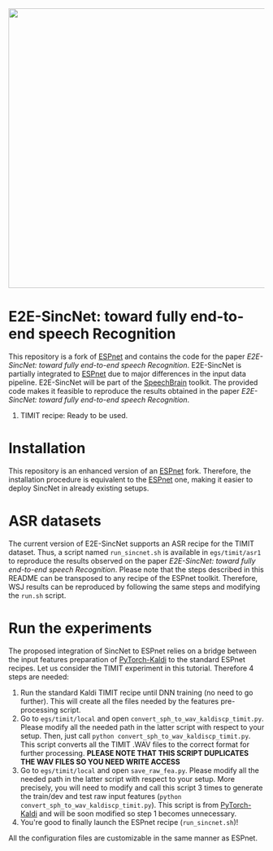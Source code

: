 <div align="left"><img src="doc/image/espnet_logo1.png" width="550"/></div>

# E2E-SincNet: toward fully end-to-end speech Recognition

This repository is a fork of [ESPnet](https://github.com/espnet/espnet) and contains the code for the paper *E2E-SincNet: toward fully end-to-end speech Recognition*. E2E-SincNet is partially integrated to [ESPnet](https://github.com/espnet/espnet) due to major differences in the input data pipeline. E2E-SincNet will be part of the [SpeechBrain](https://speechbrain.github.io) toolkit. The provided code makes it feasible to reproduce the results obtained in the paper *E2E-SincNet: toward fully end-to-end speech Recognition*.

1. TIMIT recipe: Ready to be used.

# Installation

This repository is an enhanced version of an [ESPnet](https://github.com/espnet/espnet) fork. Therefore, the installation procedure is equivalent to the [ESPnet](https://github.com/espnet/espnet) one, making it easier to deploy SincNet in already existing setups.

# ASR datasets

The current version of E2E-SincNet supports an ASR recipe for the TIMIT dataset. Thus, a script named `run_sincnet.sh` is available in `egs/timit/asr1` to reproduce the results observed on the paper *E2E-SincNet: toward fully end-to-end speech Recognition*. Please note that the steps described in this README can be transposed to any recipe of the ESPnet toolkit. Therefore, WSJ results can be reproduced by following the same steps and modifying the `run.sh` script.  

# Run the experiments

The proposed integration of SincNet to ESPnet relies on a bridge between the input features preparation of [PyTorch-Kaldi](https://github.com/mravanelli/pytorch-kaldi) to the standard ESPnet recipes. Let us consider the TIMIT experiment in this tutorial. Therefore 4 steps are needed:

1. Run the standard Kaldi TIMIT recipe until DNN training (no need to go further). This will create all the files needed by the features pre-processing script.
2. Go to `egs/timit/local` and open `convert_sph_to_wav_kaldiscp_timit.py`. Please modify all the needed path in the latter script with respect to your setup. Then, just call `python convert_sph_to_wav_kaldiscp_timit.py`. This script converts all the TIMIT .WAV files to the correct format for further processing. **PLEASE NOTE THAT THIS SCRIPT DUPLICATES THE WAV FILES SO YOU NEED WRITE ACCESS**
3. Go to `egs/timit/local` and open `save_raw_fea.py`. Please modify all the needed path in the latter script with respect to your setup. More precisely, you will need to modify and call this script 3 times to generate the train/dev and test raw input features (`python convert_sph_to_wav_kaldiscp_timit.py`). This script is from [PyTorch-Kaldi](https://github.com/mravanelli/pytorch-kaldi) and will be soon modified so step 1 becomes unnecessary.
4. You're good to finally launch the ESPnet recipe (`run_sincnet.sh`)!

All the configuration files are customizable in the same manner as ESPnet.
